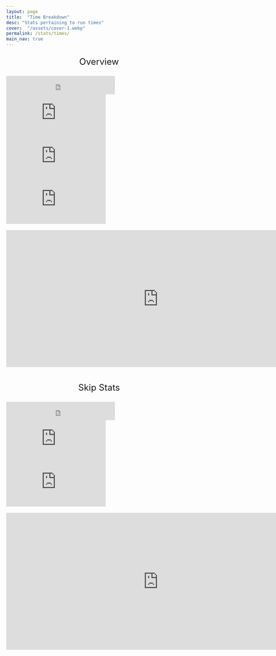 ```yaml
---
layout: page
title:  "Time Breakdown"
desc: "Stats pertaining to run times"
cover:  "/assets/cover-1.webp"
permalink: /stats/times/
main_nav: true
---
```


<p style="text-align: center; font-size: 24px">Overview</p>
<div class="flex-container-centered">
<nav class="item">
<iframe width="295" height="50" seamless frameborder="0" scrolling="no" src="https://docs.google.com/spreadsheets/d/e/2PACX-1vRiTdSqwPMqGoHBbeToYQvZd2e2I6RdaXCL4BTJVJrg1cAX7G61heSd1XSQCr62lwCSL72wMksKED8c/pubchart?oid=1936065713&amp;format=interactive"></iframe>
</nav>
</div>

<div class="flex-container">
<nav class="item">
<iframe width="270" height="117" seamless frameborder="0" scrolling="no" src="https://docs.google.com/spreadsheets/d/e/2PACX-1vRiTdSqwPMqGoHBbeToYQvZd2e2I6RdaXCL4BTJVJrg1cAX7G61heSd1XSQCr62lwCSL72wMksKED8c/pubchart?oid=1700953034&amp;format=interactive"></iframe>

</nav>
<nav class="item">
<iframe width="270" height="117" seamless frameborder="0" scrolling="no" src="https://docs.google.com/spreadsheets/d/e/2PACX-1vRiTdSqwPMqGoHBbeToYQvZd2e2I6RdaXCL4BTJVJrg1cAX7G61heSd1XSQCr62lwCSL72wMksKED8c/pubchart?oid=274751191&amp;format=interactive"></iframe>

</nav>
<nav class="item">
<iframe width="270" height="117" seamless frameborder="0" scrolling="no" src="https://docs.google.com/spreadsheets/d/e/2PACX-1vRiTdSqwPMqGoHBbeToYQvZd2e2I6RdaXCL4BTJVJrg1cAX7G61heSd1XSQCr62lwCSL72wMksKED8c/pubchart?oid=709726460&amp;format=interactive"></iframe>

</nav>
</div>


<br>
<div class="flex-container">
<nav class="item">
<div class="shadow">
<iframe width="823" height="371" seamless frameborder="0" scrolling="no" src="https://docs.google.com/spreadsheets/d/e/2PACX-1vRiTdSqwPMqGoHBbeToYQvZd2e2I6RdaXCL4BTJVJrg1cAX7G61heSd1XSQCr62lwCSL72wMksKED8c/pubchart?oid=293573893&amp;format=interactive"></iframe>
</div>
</nav>
</div>

<br>
<p style="text-align: center; font-size: 24px">Skip Stats</p>
<div class="flex-container">
<nav class="item">
<iframe width="295" height="50" seamless frameborder="0" scrolling="no" src="https://docs.google.com/spreadsheets/d/e/2PACX-1vRiTdSqwPMqGoHBbeToYQvZd2e2I6RdaXCL4BTJVJrg1cAX7G61heSd1XSQCr62lwCSL72wMksKED8c/pubchart?oid=906300537&amp;format=interactive"></iframe>

</nav>
</div>
<div class="flex-container-centered">
<nav class="item">
<iframe width="270" height="117" seamless frameborder="0" scrolling="no" src="https://docs.google.com/spreadsheets/d/e/2PACX-1vRiTdSqwPMqGoHBbeToYQvZd2e2I6RdaXCL4BTJVJrg1cAX7G61heSd1XSQCr62lwCSL72wMksKED8c/pubchart?oid=221549340&amp;format=interactive"></iframe>
</nav>
<nav class="item">
<iframe width="270" height="117" seamless frameborder="0" scrolling="no" src="https://docs.google.com/spreadsheets/d/e/2PACX-1vRiTdSqwPMqGoHBbeToYQvZd2e2I6RdaXCL4BTJVJrg1cAX7G61heSd1XSQCr62lwCSL72wMksKED8c/pubchart?oid=1931176540&amp;format=interactive"></iframe>
</nav>
</div>


<br>
<div class="flex-container">
<nav class="item">
<div class="shadow">
<iframe width="823" height="371" seamless frameborder="0" scrolling="no" src="https://docs.google.com/spreadsheets/d/e/2PACX-1vRiTdSqwPMqGoHBbeToYQvZd2e2I6RdaXCL4BTJVJrg1cAX7G61heSd1XSQCr62lwCSL72wMksKED8c/pubchart?oid=99849945&amp;format=interactive"></iframe>
</div>
</nav>
</div>
